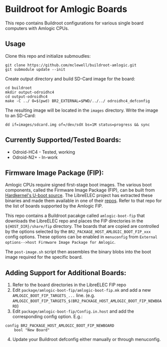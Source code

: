 # Buildroot for Amlogic Boards
This repo contains Buildroot configurations for various single board computers
with Amlogic CPUs.

## Usage
Clone this repo and initialize submoudles:
```
git clone https://github.com/mclewell/buildroot-amlogic.git
git submodule update --init
```
Create output directory and build SD-Card image for the board:
```
cd buildroot
mkdir output-odroidhc4
cd output-odroidhc4
make -C ../ O=$(pwd) BR2_EXTERNAL=$PWD/../../ odroidhc4_defconfig
```

The resulting image will be located in the ```images``` directory. 
Write the image to an SD-Card:
```
dd if=images/sdcard.img of=/dev/sdX bs=1M status=progress && sync
```

## Currently Supported/Tested Boards:
- Odroid-HC4 - Tested, working
- Odroid-N2+ - In-work

## Firmware Image Package (FIP):
Amlogic CPUs require signed first-stage boot images. The various boot components,
called the Firmware Image Package (FIP), can be built from 
[Hardkernel's U-boot source](https://github.com/hardkernel/u-boot). The LibreELEC
project has extracted these binaries and made them available in one of their
[repos](https://github.com/LibreELEC/amlogic-boot-fip). Refer to that repo
for the list of boards supported by the Amlogic FIP.

This repo contains a Buildroot pacakge called ```amlogic-boot-fip``` that 
downloads the LibreELEC repo and places the FIP directories in the 
```${HOST_DIR}/share/fip``` directory. The boards that are copied are 
controlled by the options selected by the ```BR2_PACKAGE_HOST_AMLOGIC_BOOT_FIP_xxx```
config options. These options can be enabled in ```menuconfig``` from 
```External options-->host Firmware Image Package for Amlogic```.

The ```post-image.sh``` script then assembles the binary blobs into the boot
image required for the specific board.

## Adding Support for Additional Boards:
1. Refer to the board directories in the LibreELEC FIP repo
2. Edit ```package/amlogic-boot-fip/amlogic-boot-fip.mk``` and add a new 
```AMLOGIC_BOOT_FIP_TARGETS_...``` line. 
(e.g. ```AMLOGIC_BOOT_FIP_TARGETS_$(BR2_PACKAGE_HOST_AMLOGIC_BOOT_FIP_NEWBOARD```)
3. Edit ```package/amlogic-boot-fip/Config.in.host``` and add the corresponding
config option.
E.g.:
```
config BR2_PACKAGE_HOST_AMLOGIC_BOOT_FIP_NEWBOARD
	bool "New Board"
```
4. Update your Buildroot defconfig either manually or through menuconfig.

